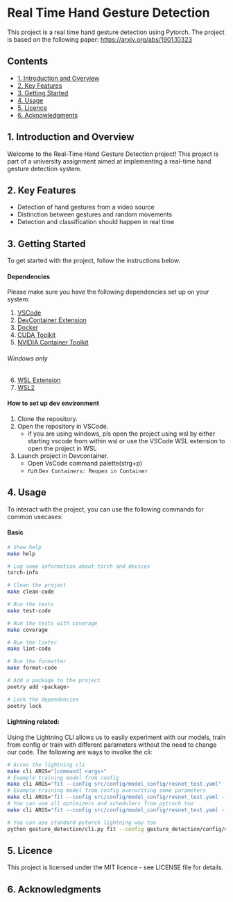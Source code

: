 # Real Time Hand Gesture Detection

This project is a real time hand gesture detection using Pytorch. The project is based on the following paper: https://arxiv.org/abs/1901.10323

## Contents
- [1. Introduction and Overview](#1-introduction-and-overview)
- [2. Key Features](#2-getting-started)
- [3. Getting Started](#2-getting-started)
- [4. Usage](#4-usage)
- [5. Licence](#3-licence)
- [6. Acknowledgments](#4-acknowledgments)


## 1. Introduction and Overview
Welcome to the Real-Time Hand Gesture Detection project! This project is part of a university assignment aimed at implementing a real-time hand gesture detection system.


## 2. Key Features
- Detection of hand gestures from a video source
- Distinction between gestures and random movements
- Detection and classification should happen in real time


## 3. Getting Started
To get started with the project, follow the instructions below.

#### Dependencies
Please make sure you have the following dependencies set up on your system:
1. [VSCode](https://code.visualstudio.com/download)
2. [DevContainer Extension](https://marketplace.visualstudio.com/items?itemName=ms-vscode-remote.remote-containers)
3. [Docker](https://docs.docker.com/docker-for-windows/install/)
4. [CUDA Toolkit](https://docs.nvidia.com/cuda/wsl-user-guide/index.html)
5. [NVIDIA Container Toolkit](https://docs.nvidia.com/datacenter/cloud-native/container-toolkit/latest/install-guide.html)
###### Windows only
6. [WSL Extension](https://marketplace.visualstudio.com/items?itemName=ms-vscode-remote.remote-wsl)
7. [WSL2](https://learn.microsoft.com/en-us/windows/wsl/install)

#### How to set up dev environment
1. Clone the repository.
2. Open the repository in VSCode.
    - if you are using windows, pls open the project using wsl by either starting vscode
    from within wsl or use the VSCode WSL extension to open the project in WSL
3. Launch project in Devcontainer.
    - Open VsCode command palette(strg+p)
    - run ```Dev Containers: Reopen in Container```

## 4. Usage

To interact with the project, you can use the following commands for common usecases:

#### Basic
```bash
# Show help
make help

# Log some information about torch and devices
torch-info

# Clean the project
make clean-code

# Run the tests
make test-code

# Run the tests with coverage
make coverage

# Run the linter
make lint-code

# Run the formatter
make format-code

# Add a package to the project
poetry add <package>

# Lock the dependencies
poetry lock
```

#### Lightning related:
Using the Lightning CLI allows us to easily experiment with our models, train from config or train
with different parameters without the need to change our code. The following are ways to involke the cli:
```bash
# Acces the lightning cli
make cli ARGS="[command] <args>"
# Example training model from config
make cli ARGS="fit --config src/config/model_config/resnet_test.yaml"
# Example training model from config overwriting some parameters
make cli ARGS="fit --config src/config/model_config/resnet_test.yaml --trainer.max_epochs=10"
# You can use all optimizers and schedulers from pytroch too
make cli ARGS="fit --config src/config/model_config/resnet_test.yaml --trainer.max_epochs=10 --trainer.optim.lr=0.01 --trainer.optim.weight_decay=0.0001 --trainer.optim.scheduler.name=StepLR --trainer.optim.scheduler.step_size=5 --trainer.optim.scheduler.gamma=0.1"

# You can use standard pytorch lightning way too
python gesture_detection/cli.py fit --config gesture_detection/config/model_config/resnet_test.yaml --trainer.max_epochs=10 --optimizer LitAdam

```




## 5. Licence
This project is licensed under the MIT licence - see LICENSE file for details.


## 6. Acknowledgments